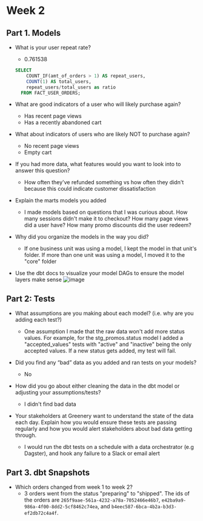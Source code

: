 # Week 2

## Part 1. Models

- What is your user repeat rate?
  - 0.761538
  ``` sql
  SELECT
      COUNT_IF(amt_of_orders > 1) AS repeat_users,
      COUNT(1) AS total_users,
      repeat_users/total_users as ratio
    FROM FACT_USER_ORDERS;
  ```

- What are good indicators of a user who will likely purchase again?
  - Has recent page views
  - Has a recently abandoned cart
- What about indicators of users who are likely NOT to purchase again?
  - No recent page views
  - Empty cart
- If you had more data, what features would you want to look into to answer this question?
  - How often they've refunded something vs how often they didn't because this could indicate customer dissatisfaction

- Explain the marts models you added
  - I made models based on questions that I was curious about. How many sessions didn't make it to checkout? How many page views did a user have? How many promo discounts did the user redeem?
- Why did you organize the models in the way you did?
  - If one business unit was using a model, I kept the model in that unit's folder. If more than one unit was using a model, I moved it to the "core" folder

- Use the dbt docs to visualize your model DAGs to ensure the model layers make sense
![image](https://user-images.githubusercontent.com/40395627/213938084-26830a20-0444-45e6-977d-268b934394b0.png)

## Part 2: Tests

- What assumptions are you making about each model? (i.e. why are you adding each test?)
  - One assumption I made that the raw data won't add more status values. For example, for the stg_promos.status model I added a "accepted_values" tests with "active" and "inactive" being the only accepted values. If a new status gets added, my test will fail.

- Did you find any “bad” data as you added and ran tests on your models?
  - No

- How did you go about either cleaning the data in the dbt model or adjusting your assumptions/tests?
  - I didn't find bad data

- Your stakeholders at Greenery want to understand the state of the data each day. Explain how you would ensure these tests are passing regularly and how you would alert stakeholders about bad data getting through.
  - I would run the dbt tests on a schedule with a data orchestrator (e.g Dagster), and hook any failure to a Slack or email alert

## Part 3. dbt Snapshots

- Which orders changed from week 1 to week 2?
  - 3 orders went from the status "preparing" to "shipped". The ids of the orders are `265f9aae-561a-4232-a78a-7052466e46b7`, `e42ba9a9-986a-4f00-8dd2-5cf8462c74ea`, and `b4eec587-6bca-4b2a-b3d3-ef2db72c4a4f`.
